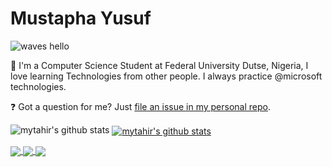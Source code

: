 # Mustapha Yusuf
![waves hello](https://media.giphy.com/media/euAnOkLGWtdHG/giphy.gif)

:wave: I'm a Computer Science Student at Federal University Dutse, Nigeria, I love learning Technologies from other people. I always practice @microsoft technologies.

❓ Got a question for me? Just [file an issue in my personal repo](https://github.com/mytahir/mytahir/issues/new).


<!--
**mytahir/mytahir** is a ✨ _special_ ✨ repository because its `README.md` (this file) appears on your GitHub profile.

Here are some ideas to get you started:

- 🔭 I’m currently working on [FUDry](https://github.com/mytahir/FUDry)
- 🌱 I’m currently learning Azure Cloud & Xamarin Forms
- 👯 I’m looking to collaborate on [FUDry](https://github.com/mytahir/FUDry)
- 💬 Ask me about anything [here](https://github.com/mytahir/mytahir/issues/new).
❓ Got a question for me? Just [here](https://github.com/mytahir/mytahir/issues/new).
- 📫 How to reach me: [Twitter](https://twitter.com/mytahir/) or [LinkedIn](https://www.linkedin.com/mwlite/in/mustapha-yusuf-233b5975).
- 😄 Pronouns: He/Him

-->

![mytahir's github stats](https://github-readme-stats.vercel.app/api?username=mytahir&show_icons=true&theme=radical)
<a href="https://github.com/mytahir/github-readme-stats">
  <img align="center" src="https://github-readme-stats.vercel.app/api?username=mytahir&show_icons=true&include_all_commits=true&theme=radical" alt="mytahir's github stats" />
</a>
<a href="https://github.com/mytahir/github-readme-stats">
  <!-- Change the `github-readme-stats.vercel.app` to `github-readme-stats.vercel.app`  -->
  <img align="center" src="https://github-readme-stats.vercel.app/api/top-langs/?username=mytahir&layout=compact&theme=radical" />
</a>

<a href="https://github.com/mytahir/github-readme-stats">
  <!-- Change the `github-readme-stats.vercel.app` to `github-readme-stats.vercel.app`  -->
  <img align="center" src="https://github-readme-stats.vercel.app/api/pin/?username=mytahir&repo=FUDry&theme=radical" />
</a>    
<a href="https://github.com/mytahir/mytahir.github.io">
  <!-- Change the `github-readme-stats.anuraghazra1.vercel.app` to `github-readme-stats.vercel.app`  -->
  <img align="center" src="https://github-readme-stats.vercel.app/api/pin/?username=mytahir&repo=mytahir.github.io&theme=radical" />
</a>
